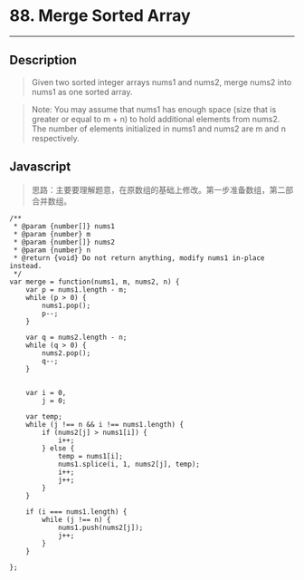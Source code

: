 # 88. Merge Sorted Array

---

## Description

> Given two sorted integer arrays nums1 and nums2, merge nums2 into nums1 as one sorted array.

> Note:
> You may assume that nums1 has enough space (size that is greater or equal to m + n) to hold additional elements from nums2. The number of elements initialized in nums1 and nums2 are m and n respectively.
## Javascript

> 思路：主要要理解题意，在原数组的基础上修改。第一步准备数组，第二部合并数组。

```
/**
 * @param {number[]} nums1
 * @param {number} m
 * @param {number[]} nums2
 * @param {number} n
 * @return {void} Do not return anything, modify nums1 in-place instead.
 */
var merge = function(nums1, m, nums2, n) {
    var p = nums1.length - m;
    while (p > 0) {
        nums1.pop();
        p--;
    }

    var q = nums2.length - n;
    while (q > 0) {
        nums2.pop();
        q--;
    }


    var i = 0,
        j = 0;

    var temp;
    while (j !== n && i !== nums1.length) {
        if (nums2[j] > nums1[i]) {
            i++;
        } else {
            temp = nums1[i];
            nums1.splice(i, 1, nums2[j], temp);
            i++;
            j++;
        }
    }

    if (i === nums1.length) {
        while (j !== n) {
            nums1.push(nums2[j]);
            j++;
        }
    }

};
```
